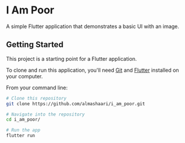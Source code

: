 # I Am Poor

A simple Flutter application that demonstrates a basic UI with an image.

## Getting Started

This project is a starting point for a Flutter application.

To clone and run this application, you'll need [Git](https://git-scm.com) and [Flutter](https://flutter.dev) installed on your computer.

From your command line:

```bash
# Clone this repository
git clone https://github.com/almashaari/i_am_poor.git

# Navigate into the repository
cd i_am_poor/

# Run the app
flutter run

